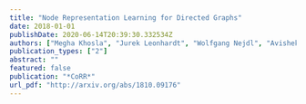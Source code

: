 ```yaml
---
title: "Node Representation Learning for Directed Graphs"
date: 2018-01-01
publishDate: 2020-06-14T20:39:30.332534Z
authors: ["Megha Khosla", "Jurek Leonhardt", "Wolfgang Nejdl", "Avishek Anand"]
publication_types: ["2"]
abstract: ""
featured: false
publication: "*CoRR*"
url_pdf: "http://arxiv.org/abs/1810.09176"
---
```


